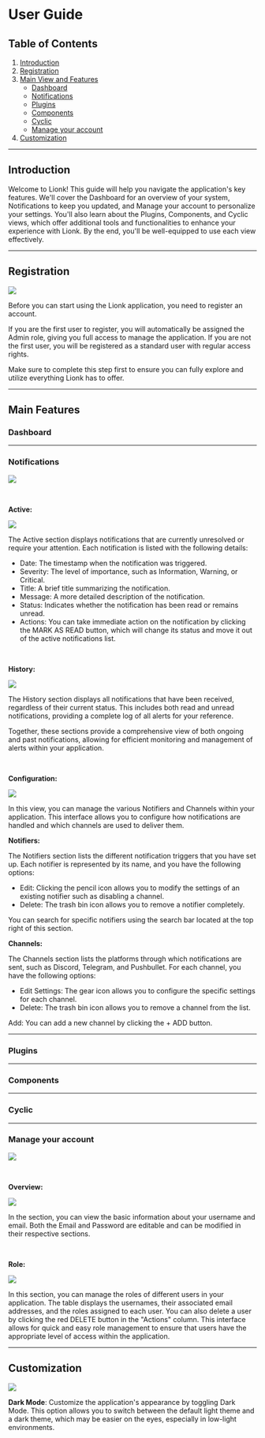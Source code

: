 # User Guide

## Table of Contents

1. [Introduction](#introduction)
2. [Registration](#registration)
3. [Main View and Features](#main-features)
   - [Dashboard](#dashboard)
   - [Notifications](#notifications)
   - [Plugins](#plugins)
   - [Components](#components)
   - [Cyclic](#cyclic)
   - [Manage your account](#manage-your-account)
4. [Customization](#customization)

---

## Introduction

Welcome to Lionk! This guide will help you navigate the application's key features. We'll cover the Dashboard for an overview of your system, Notifications to keep you updated, and Manage your account to personalize your settings. You'll also learn about the Plugins, Components, and Cyclic views, which offer additional tools and functionalities to enhance your experience with Lionk. By the end, you'll be well-equipped to use each view effectively.

---

## Registration

![](registration.png)

Before you can start using the Lionk application, you need to register an account. 

If you are the first user to register, you will automatically be assigned the Admin role, giving you full access to manage the application. If you are not the first user, you will be registered as a standard user with regular access rights.

Make sure to complete this step first to ensure you can fully explore and utilize everything Lionk has to offer.

---

## Main Features

### Dashboard

---

### Notifications

![](drawerTopNotification.png)

<br>

**Active:**

![](active.png)

The Active section displays notifications that are currently unresolved or require your attention. Each notification is listed with the following details:

- Date: The timestamp when the notification was triggered.
- Severity: The level of importance, such as Information, Warning, or Critical.
- Title: A brief title summarizing the notification.
- Message: A more detailed description of the notification.
- Status: Indicates whether the notification has been read or remains unread.
- Actions: You can take immediate action on the notification by clicking the MARK AS READ button, which will change its status and move it out of the active notifications list.

<br>

**History:**

![](history.png)

The History section displays all notifications that have been received, regardless of their current status. This includes both read and unread notifications, providing a complete log of all alerts for your reference.

Together, these sections provide a comprehensive view of both ongoing and past notifications, allowing for efficient monitoring and management of alerts within your application.

<br>

**Configuration:**

![](configuration.png)

In this view, you can manage the various Notifiers and Channels within your application. This interface allows you to configure how notifications are handled and which channels are used to deliver them.

**Notifiers:**

The Notifiers section lists the different notification triggers that you have set up. Each notifier is represented by its name, and you have the following options:

- Edit: Clicking the pencil icon allows you to modify the settings of an existing notifier such as disabling a channel.
- Delete: The trash bin icon allows you to remove a notifier completely.

You can search for specific notifiers using the search bar located at the top right of this section.

**Channels:**

The Channels section lists the platforms through which notifications are sent, such as Discord, Telegram, and Pushbullet. For each channel, you have the following options:

- Edit Settings: The gear icon allows you to configure the specific settings for each channel.
- Delete: The trash bin icon allows you to remove a channel from the list.

Add: You can add a new channel by clicking the + ADD button.

---

### Plugins

---

### Components

---

### Cyclic

---

### Manage your account

![](drawerBottomProfile.png)

<br>

**Overview:**

![](profile.png)

In the section, you can view the basic information about your username and email. Both the Email and Password are editable and can be modified in their respective sections.

<br>

**Role:**

![](role.png)

In this section, you can manage the roles of different users in your application. The table displays the usernames, their associated email addresses, and the roles assigned to each user. You can also delete a user by clicking the red DELETE button in the "Actions" column. This interface allows for quick and easy role management to ensure that users have the appropriate level of access within the application.

---

## Customization

![](appBarDarkMode.png)

**Dark Mode**: Customize the application's appearance by toggling Dark Mode. This option allows you to switch between the default light theme and a dark theme, which may be easier on the eyes, especially in low-light environments.
